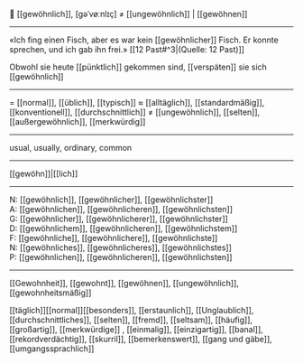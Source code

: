 🦊 [[gewöhnlich]], [gəˈvøːnlɪç] ≠ [[ungewöhnlich]] | [[gewöhnen]]

---
«Ich fing einen Fisch, aber es war kein [[gewöhnlicher]] Fisch. Er konnte sprechen, und ich gab ihn frei.»  [[12 Past#^3|(Quelle: 12 Past)]] 

Obwohl sie heute [[pünktlich]] gekommen sind, [[verspäten]] sie sich [[gewöhnlich]]


---
= [[normal]], [[üblich]], [[typisch]]
≈ [[alltäglich]], [[standardmäßig]], [[konventionell]], [[durchschnittlich]]
≠ [[ungewöhnlich]], [[selten]], [[außergewöhnlich]], [[merkwürdig]]

---
usual, usually, ordinary, common

---
[[gewöhn]]|[[lich]]

---
N: [[gewöhnlich]], [[gewöhnlicher]], [[gewöhnlichster]]  
A: [[gewöhnlichen]], [[gewöhnlicheren]], [[gewöhnlichsten]]  
G: [[gewöhnlicher]], [[gewöhnlicherer]], [[gewöhnlichster]]  
D: [[gewöhnlichem]], [[gewöhnlicheren]], [[gewöhnlichstem]]  
F: [[gewöhnliche]], [[gewöhnlichere]], [[gewöhnlichste]]  
N: [[gewöhnliches]], [[gewöhnlicheres]], [[gewöhnlichstes]]  
P: [[gewöhnlichen]], [[gewöhnlicheren]], [[gewöhnlichsten]]  

---
[[Gewohnheit]], [[gewohnt]], [[gewöhnen]], [[ungewöhnlich]], [[gewohnheitsmäßig]]

[[täglich]][[normal]][[besonders]], [[erstaunlich]], [[Unglaublich]], [[durchschnittliches]], [[selten]], [[fremd]], [[seltsam]], [[häufig]], [[großartig]], [[merkwürdige]]
, [[einmalig]], [[einzigartig]], [[banal]], [[rekordverdächtig]], [[skurril]], [[bemerkenswert]], [[gang und gäbe]], [[umgangssprachlich]]